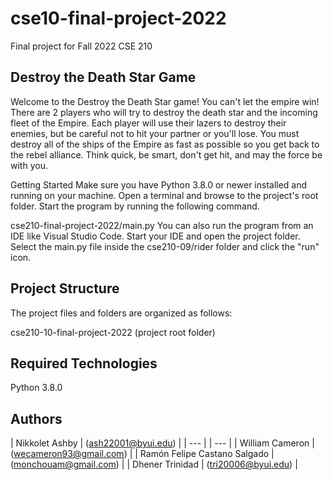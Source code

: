 # cse10-final-project-2022
Final project for Fall 2022 CSE 210

## Destroy the Death Star Game

Welcome to the Destroy the Death Star game! You can't let the empire win! There are 2 players who will try to destroy the death star and the incoming fleet of the Empire. Each player will use their lazers to destroy their enemies, but be careful not to hit your partner or you'll lose. You must destroy all of the ships of the Empire as fast as possible so you get back to the rebel alliance. Think quick, be smart, don't get hit, and may the force be with you.

Getting Started Make sure you have Python 3.8.0 or newer installed and running on your machine. Open a terminal and browse to the project's root folder. Start the program by running the following command.

cse210-final-project-2022/main.py You can also run the program from an IDE like Visual Studio Code. Start your IDE and open the project folder. Select the main.py file inside the cse210-09/rider folder and click the "run" icon.

## Project Structure 

The project files and folders are organized as follows:

cse210-10-final-project-2022 (project root folder)

## Required Technologies

Python 3.8.0

## Authors

| Nikkolet Ashby | (ash22001@byui.edu) |
| --- | | --- |
| William Cameron | (wecameron93@gmail.com) |
| Ramón Felipe Castano Salgado | (monchouam@gmail.com) |
| Dhener Trinidad | (tri20006@byui.edu) | 
